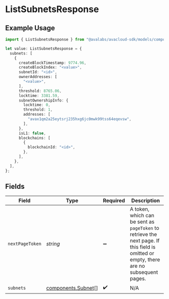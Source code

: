 # ListSubnetsResponse

## Example Usage

```typescript
import { ListSubnetsResponse } from "@avalabs/avacloud-sdk/models/components";

let value: ListSubnetsResponse = {
  subnets: [
    {
      createBlockTimestamp: 9774.96,
      createBlockIndex: "<value>",
      subnetId: "<id>",
      ownerAddresses: [
        "<value>",
      ],
      threshold: 8765.06,
      locktime: 3381.59,
      subnetOwnershipInfo: {
        locktime: 0,
        threshold: 1,
        addresses: [
          "avax1qm2a25eytsrj235hxg6jc0mwk99tss64eqevsw",
        ],
      },
      isL1: false,
      blockchains: [
        {
          blockchainId: "<id>",
        },
      ],
    },
  ],
};
```

## Fields

| Field                                                                                                                                  | Type                                                                                                                                   | Required                                                                                                                               | Description                                                                                                                            |
| -------------------------------------------------------------------------------------------------------------------------------------- | -------------------------------------------------------------------------------------------------------------------------------------- | -------------------------------------------------------------------------------------------------------------------------------------- | -------------------------------------------------------------------------------------------------------------------------------------- |
| `nextPageToken`                                                                                                                        | *string*                                                                                                                               | :heavy_minus_sign:                                                                                                                     | A token, which can be sent as `pageToken` to retrieve the next page. If this field is omitted or empty, there are no subsequent pages. |
| `subnets`                                                                                                                              | [components.Subnet](../../models/components/subnet.md)[]                                                                               | :heavy_check_mark:                                                                                                                     | N/A                                                                                                                                    |